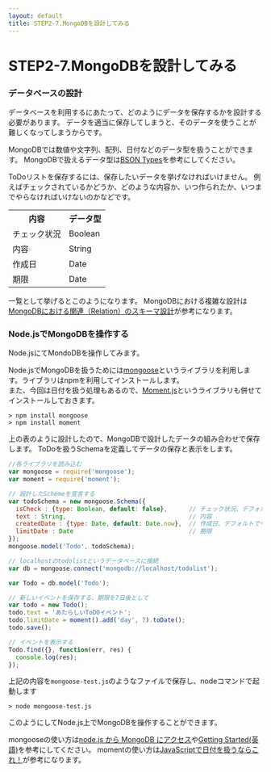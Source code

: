 ```yaml
---
layout: default
title: STEP2-7.MongoDBを設計してみる
---
```

# STEP2-7.MongoDBを設計してみる

### データベースの設計
データベースを利用するにあたって、どのようにデータを保存するかを設計する必要があります。
データを適当に保存してしまうと、そのデータを使うことが難しくなってしまうからです。

MongoDBでは数値や文字列、配列、日付などのデータ型を扱うことができます。
MongoDBで扱えるデータ型は[BSON Types](http://docs.mongodb.org/manual/reference/bson-types/)を参考にしてください。

ToDoリストを保存するには、保存したいデータを挙げなければいけません。
例えばチェックされているかどうか、どのような内容か、いつ作られたか、いつまでやらなければいけないのかなどです。

<table>
<tr><th>内容</th><th>データ型</th></tr>
<tr><td>チェック状況</td><td>Boolean</td></tr>
<tr><td>内容</td><td>String</td></tr>
<tr><td>作成日</td><td>Date</td></tr>
<tr><td>期限</td><td>Date</td></tr>
</table>

一覧として挙げるとこのようになります。
MongoDBにおける複雑な設計は[MongoDBにおける関連（Relation）のスキーマ設計](http://masa-w.hatenablog.com/entry/20101130/1291084939)が参考になります。

### Node.jsでMongoDBを操作する

Node.jsにてMondoDBを操作してみます。

Node.jsでMongoDBを扱うためには[mongoose](http://mongoosejs.com/)というライブラリを利用します。ライブラリはnpmを利用してインストールします。  
また、今回は日付を扱う処理もあるので、[Moment.js](http://momentjs.com/)というライブラリも併せてインストールしておきます。

```
> npm install mongoose
> npm install moment
```

上の表のように設計したので、MongoDBで設計したデータの組み合わせで保存します。
ToDoを扱うSchemaを定義してデータの保存と表示をします。

```js
//各ライブラリを読み込む
var mongoose = require('mongoose');
var moment = require('moment');

// 設計したSchemeを宣言する
var todoSchema = new mongoose.Schema({
  isCheck : {type: Boolean, default: false},      // チェック状況、デフォルトでfalse
  text : String,                                  // 内容
  createdDate : {type: Date, default: Date.now},  // 作成日、デフォルトで今
  limitDate : Date                                // 期限
});
mongoose.model('Todo', todoSchema);

// localhostのtodolistというデータベースに接続
var db = mongoose.connect('mongodb://localhost/todolist');

var Todo = db.model('Todo');

// 新しいイベントを保存する、期限を7日後として
var todo = new Todo();
todo.text = 'あたらしいToDOイベント';
todo.limitDate = moment().add('day', 7).toDate();
todo.save();

// イベントを表示する
Todo.find({}, function(err, res) {
  console.log(res);
});
```

上記の内容を`mongoose-test.js`のようなファイルで保存し、nodeコマンドで起動します

```
> node mongoose-test.js
```

このようにしてNode.js上でMongoDBを操作することができます。

mongooseの使い方は[node.js から MongoDB にアクセス](http://krdlab.hatenablog.com/entry/20110317/1300367785)や[Getting Started(英語)](http://mongoosejs.com/docs)を参考にしてください。
momentの使い方は[JavaScriptで日付を扱うならこれ！](http://blog.asial.co.jp/1158)が参考になります。
